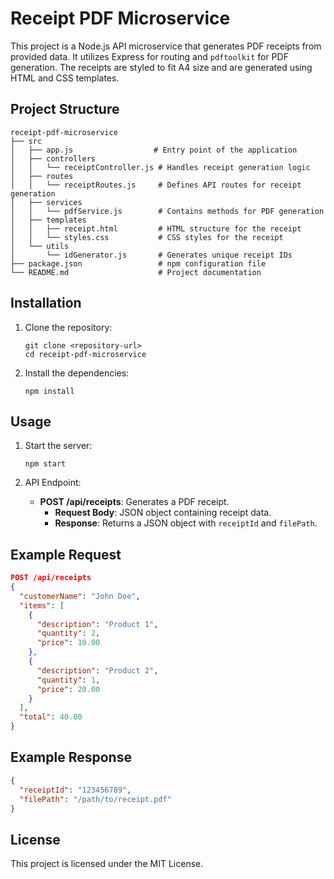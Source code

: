 # Receipt PDF Microservice

This project is a Node.js API microservice that generates PDF receipts from provided data. It utilizes Express for routing and `pdftoolkit` for PDF generation. The receipts are styled to fit A4 size and are generated using HTML and CSS templates.

## Project Structure

```
receipt-pdf-microservice
├── src
│   ├── app.js                  # Entry point of the application
│   ├── controllers
│   │   └── receiptController.js # Handles receipt generation logic
│   ├── routes
│   │   └── receiptRoutes.js     # Defines API routes for receipt generation
│   ├── services
│   │   └── pdfService.js        # Contains methods for PDF generation
│   ├── templates
│   │   ├── receipt.html         # HTML structure for the receipt
│   │   └── styles.css           # CSS styles for the receipt
│   └── utils
│       └── idGenerator.js       # Generates unique receipt IDs
├── package.json                 # npm configuration file
└── README.md                    # Project documentation
```

## Installation

1. Clone the repository:
   ```
   git clone <repository-url>
   cd receipt-pdf-microservice
   ```

2. Install the dependencies:
   ```
   npm install
   ```

## Usage

1. Start the server:
   ```
   npm start
   ```

2. API Endpoint:
   - **POST /api/receipts**: Generates a PDF receipt.
     - **Request Body**: JSON object containing receipt data.
     - **Response**: Returns a JSON object with `receiptId` and `filePath`.

## Example Request

```json
POST /api/receipts
{
  "customerName": "John Doe",
  "items": [
    {
      "description": "Product 1",
      "quantity": 2,
      "price": 10.00
    },
    {
      "description": "Product 2",
      "quantity": 1,
      "price": 20.00
    }
  ],
  "total": 40.00
}
```

## Example Response

```json
{
  "receiptId": "123456789",
  "filePath": "/path/to/receipt.pdf"
}
```

## License

This project is licensed under the MIT License.